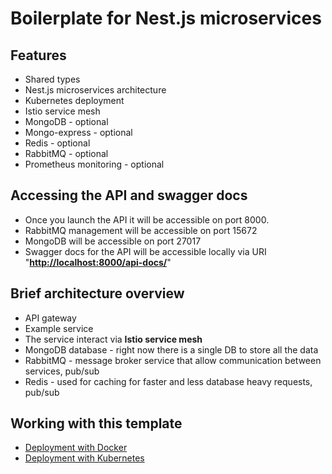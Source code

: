 # Boilerplate for Nest.js microservices

## Features

- Shared types
- Nest.js microservices architecture
- Kubernetes deployment
- Istio service mesh
- MongoDB - optional
- Mongo-express - optional
- Redis - optional
- RabbitMQ - optional
- Prometheus monitoring - optional

## Accessing the API and swagger docs

- Once you launch the API it will be accessible on port 8000.
- RabbitMQ management will be accessible on port 15672
- MongoDB will be accessible on port 27017
- Swagger docs for the API will be accessible locally via URI "**<http://localhost:8000/api-docs/>**"

## Brief architecture overview

- API gateway
- Example service
- The service interact via **Istio service mesh**
- MongoDB database - right now there is a single DB to store all the data
- RabbitMQ - message broker service that allow communication between services, pub/sub
- Redis - used for caching for faster and less database heavy requests, pub/sub

## Working with this template

- [Deployment with Docker](./docs/Docker.md)
- [Deployment with Kubernetes](./docs/Kubernetes.md)
